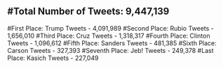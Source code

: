#Total Number of Tweets: 9,447,139 
---
#First Place: Trump Tweets - 4,091,989
#Second Place: Rubio Tweets - 1,656,010
#Third Place: Cruz Tweets - 1,318,317
#Fourth Place: Clinton Tweets - 1,096,612
#Fifth Place: Sanders Tweets - 481,385
#Sixth Place: Carson Tweets - 327,393
#Seventh Place: Jeb! Tweets - 249,378
#Last Place: Kasich Tweets - 227,049
